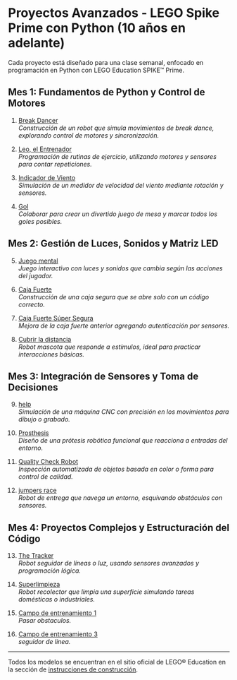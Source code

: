 # Proyectos Avanzados - LEGO Spike Prime con Python (10 años en adelante)

Cada proyecto está diseñado para una clase semanal, enfocado en programación en Python con LEGO Education SPIKE™ Prime.

## Mes 1: Fundamentos de Python y Control de Motores

1. [Break Dancer](https://education.lego.com/en-us/support/spike-prime/building-instructions/)  
   *Construcción de un robot que simula movimientos de break dance, explorando control de motores y sincronización.*

2. [Leo, el Entrenador](https://education.lego.com/en-us/support/spike-prime/building-instructions/)  
   *Programación de rutinas de ejercicio, utilizando motores y sensores para contar repeticiones.*

3. [Indicador de Viento](https://education.lego.com/en-us/support/spike-prime/building-instructions/)  
   *Simulación de un medidor de velocidad del viento mediante rotación y sensores.*

4. [Gol](https://education.lego.com/es-es/lessons/prime-extra-resources/goal/)  
   *Colaborar para crear un divertido juego de mesa y marcar todos los goles posibles.*

## Mes 2: Gestión de Luces, Sonidos y Matriz LED

5. [Juego mental](https://education.lego.com/es-es/lessons/prime-life-hacks/brain-game/)  
   *Juego interactivo con luces y sonidos que cambia según las acciones del jugador.*

6. [Caja Fuerte](https://education.lego.com/es-es/lessons/prime-kickstart-a-business/keep-it-safe/)  
   *Construcción de una caja segura que se abre solo con un código correcto.*

7. [Caja Fuerte Súper Segura](https://education.lego.com/es-es/lessons/prime-kickstart-a-business/keep-it-really-safe/)  
   *Mejora de la caja fuerte anterior agregando autenticación por sensores.*

8. [Cubrir la distancia](https://education.lego.com/es-es/lessons/prime-extra-resources/going-the-distance/)  
   *Robot mascota que responde a estímulos, ideal para practicar interacciones básicas.*

## Mes 3: Integración de Sensores y Toma de Decisiones

9. [help](https://education.lego.com/es-es/lessons/prime-invention-squad/help/)  
   *Simulación de una máquina CNC con precisión en los movimientos para dibujo o grabado.*

10. [Prosthesis](https://education.lego.com/es-es/lessons/prime-invention-squad/design-for-someone/)  
    *Diseño de una prótesis robótica funcional que reacciona a entradas del entorno.*

11. [Quality Check Robot](https://education.lego.com/es-es/lessons/prime-kickstart-a-business/place-your-order/)  
    *Inspección automatizada de objetos basada en color o forma para control de calidad.*

12. [jumpers race](https://education.lego.com/es-es/lessons/prime-invention-squad/hopper-race/)  
    *Robot de entrega que navega un entorno, esquivando obstáculos con sensores.*

## Mes 4: Proyectos Complejos y Estructuración del Código

13. [The Tracker](https://education.lego.com/es-es/lessons/prime-kickstart-a-business/out-of-order/)  
    *Robot seguidor de líneas o luz, usando sensores avanzados y programación lógica.*

14. [Superlimpieza](https://education.lego.com/es-es/lessons/prime-invention-squad/super-cleanup/)  
    *Robot recolector que limpia una superficie simulando tareas domésticas o industriales.*

15. [Campo de entrenamiento 1](https://education.lego.com/es-es/lessons/prime-competition-ready/training-camp-1-driving-around/)  
    *Pasar obstaculos.*

16. [Campo de entrenamiento 3](https://education.lego.com/en-us/support/spike-prime/building-instructions/)  
    *seguidor de linea.*

---

Todos los modelos se encuentran en el sitio oficial de LEGO® Education en la sección de [instrucciones de construcción](https://education.lego.com/en-us/support/spike-prime/building-instructions/).
